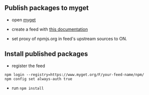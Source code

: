 ## Publish packages to myget

- open [myget](https://www.myget.org/)

-  create a feed with [this documentation](https://docs.myget.org/docs/walkthrough/getting-started-with-npm)

- set proxy of npmjs.org in feed's upstream sources to ON.

## Install published packages

- register the feed
```
npm login --registry=https://www.myget.org/F/your-feed-name/npm/
npm config set always-auth true 
```

- run `npm install`